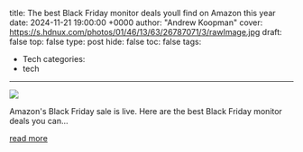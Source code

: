 title: The best Black Friday monitor deals youll find on Amazon this year
date: 2024-11-21 19:00:00 +0000
author: "Andrew Koopman"
cover: https://s.hdnux.com/photos/01/46/13/63/26787071/3/rawImage.jpg
draft: false
top: false
type: post
hide: false
toc: false
tags:
  - Tech
categories:
  - tech
---

![](https://s.hdnux.com/photos/01/46/13/63/26787071/3/rawImage.jpg)

Amazon's Black Friday sale is live. Here are the best Black Friday monitor deals you can...

[read more](https://www.sfgate.com/shopping/article/best-black-friday-monitor-deals-amazon-19933172.php)
